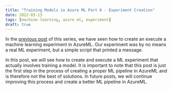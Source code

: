```yaml
---
title: "Training Models in Azure ML Part 6 - Experiment Creation"
date: 2022-03-13
tags: [machine-learning, azure ml, experiment]
draft: true
---
```


In the [previous post](/post/azureml_training/) of this series, we have seen how to create an execute a machine learning experiment in AzureML. Our experiment was by no means a real ML experiment, but a simple script that printed a message.

In this post, we will see how to create and execute a ML experiment that actually involves training a model. It is important to note that this post is just the first step in the process of creating a proper ML pipeline in AzureML and is therefore not the best of solutions. In future posts, we will continue improving this process and create a better ML pipeline in AzureML.

